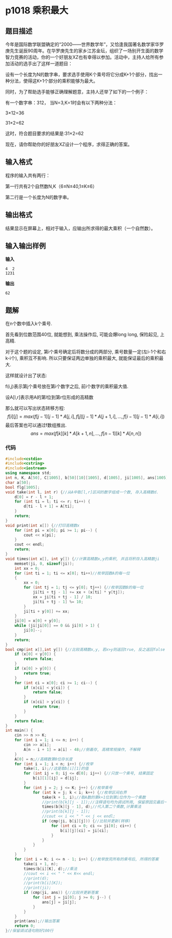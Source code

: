 # p1018 乘积最大

## 题目描述

今年是国际数学联盟确定的“2000――世界数学年”，又恰逢我国著名数学家华罗庚先生诞辰90周年。在华罗庚先生的家乡江苏金坛，组织了一场别开生面的数学智力竞赛的活动，你的一个好朋友XZ也有幸得以参加。活动中，主持人给所有参加活动的选手出了这样一道题目：

设有一个长度为N的数字串，要求选手使用K个乘号将它分成K+1个部分，找出一种分法，使得这K+1个部分的乘积能够为最大。

同时，为了帮助选手能够正确理解题意，主持人还举了如下的一个例子：

有一个数字串：312， 当N=3,K=1时会有以下两种分法：

3×12=36 

31×2=62

这时，符合题目要求的结果是:31×2=62

现在，请你帮助你的好朋友XZ设计一个程序，求得正确的答案。

## 输入格式

程序的输入共有两行：

第一行共有2个自然数N,K（6≤N≤40,1≤K≤6）

第二行是一个长度为N的数字串。

## 输出格式

结果显示在屏幕上，相对于输入，应输出所求得的最大乘积（一个自然数）。

## 输入输出样例

**输入**

```
4  2
1231
```

**输出**

```
62
```

## 题解

在n个数中插入k个乘号.

首先看到位数范围40位, 就能想到, 乘法操作后, 可能会爆long long, 保险起见, 上高精.

对于这个题的设定, 第i个乘号确定后将数分成的两部分, 乘号数量一定(左i-1个和右k-i个), 乘积互不影响. 所以只要保证两边单独的乘积最大, 就能保证最后的乘积最大.

这样就设计出了状态:

f(i,j)表示第j个乘号放在第i个数字之后, 前i个数字的乘积最大值.

设A[l,r]表示用A的第l位到第r位形成的高精数

那么就可以写出状态转移方程:
$$
f[i][j]=max(f[j-1][j-1]*A[j,i],f[j][j-1]*A[j+1,i],...,f[i-1][j-1]*A[i,i])
$$
最后答案也可以通过f数组推出.
$$
ans=max(f[k][k]*A[k+1,n],...,f[n-1][k]*A[n,n])
$$

### 代码

```c++
#include<cstdio>
#include<cstring>
#include<iostream>
using namespace std;
int n, K, A[50], C[1005], b[50][10][1005], d[1005], ji[1005], ans[1005];
char a[50];
bool flg[1005];
void take(int l, int r) {//从A中取[l,r]区间的数字组成一个数, 存入高精数d.
	d[0] = r - l + 1;
	for (int ti = l; ti <= r; ti++) {
		d[ti - l + 1] = A[ti];
	}
	return;
}
void print(int x[]) {//打印高精数x
	for (int pi = x[0]; pi >= 1; pi--) {
		cout << x[pi];
	}
	cout << endl;
	return;
}
void times(int x[], int y[]) {//计算高精数x,y的乘积, 并且将积存入高精数ji
	memset(ji, 0, sizeof(ji));
	int xx = 0;
	for (int ti = 1; ti <= x[0]; ti++)//枚举因数A的每一位 
	{
		xx = 0;
		for (int tj = 1; tj <= y[0]; tj++) {//枚举因数B的每一位 
			ji[ti + tj - 1] += xx + (x[ti] * y[tj]);
			xx = ji[ti + tj - 1] / 10;
			ji[ti + tj - 1] %= 10;
		}
		ji[ti + y[0]] += xx;
	}
	ji[0] = x[0] + y[0];
	while (ji[ji[0]] == 0 && ji[0] > 1) {
		ji[0]--;
	}
	return;
}
bool cmp(int x[],int y[]) {//比较高精数x,y, 若x>y则返回true, 反之返回false
	if (x[0] < y[0]) {
		return false;
	}
	if (x[0] > y[0]) {
		return true;
	}
	for (int ci = x[0]; ci >= 1; ci--) {
		if (x[ci] < y[ci]) {
			return false;
		}
		if (x[ci] > y[ci]) {
			return true;
		}
	}
	return false;
}
int main() {
	cin >> n >> K;
	for (int i = 1; i <= n; i++) {
		cin >> a[i];
		A[n - i + 1] = a[i] - 48;//倒着存, 高精常规操作, 不解释
	}
	A[0] = n;//高精数第0位存长度
	for (int i = 1; i < n; i++) {//枚举
		take(1, i);//这是取b[i][1]的值
		for (int ij = 0; ij <= d[0]; ij++) {//只放一个乘号, 结果固定
			b[i][1][ij] = d[ij];
		}
		for (int j = 2; j <= K; j++) {//枚举乘号
			for (int k = j; k < i; k++) {//枚举区间右界
				take(k + 1, i);//取A数的第k+1位到第i位作为一个乘数
				//print(b[k][j - 1]);//注释语句均为调试所用, 保留原因见最后一行
				times(b[k][j - 1], d);//代入第二个乘数,计算乘法
				//print(b[k][j - 1]);
				//cout << i << " " << j << endl;
				if (cmp(ji, b[i][j])) {//比较并更新(转移)
					for (int ci = 0; ci <= ji[0]; ci++) {
						b[i][j][ci] = ji[ci];
					}
				}
			}
		}
	}
	for (int i = K; i <= n - 1; i++) {//枚举放完所有的乘号后, 所得的答案
		take(i + 1, n);
		times(b[i][K], d);//乘法
		//cout << i << " " << K<< endl;
		//print(d);
		//print(b[i][K]);
		//print(ji);
		if (cmp(ji, ans)) {//比较并更新答案
			for (int j = ji[0]; j >= 0; j--) {
				ans[j] = ji[j];
			}
		}
	}
	print(ans);//输出答案
	return 0;
}//保留调试语句刚好100行
```

